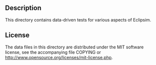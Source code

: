 Description
------------

This directory contains data-driven tests for various aspects of Eclipsim.

License
--------

The data files in this directory are distributed under the MIT software
license, see the accompanying file COPYING or
http://www.opensource.org/licenses/mit-license.php.

